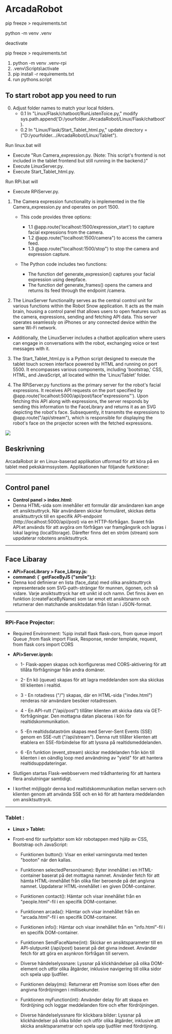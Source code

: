 # ArcadaRobot
pip freeze > requirements.txt

python -m venv .venv

deactivate

pip freeze > requirements.txt
1.  python -m venv .venv-rpi
2.  .venv\Scripts\activate
3.  pip install -r requirements.txt
4. run pythons.script

## To start robot app you need to run 
0. Adjust folder names to match your local folders.
   - 0.1 In "Linux/Flask/chatboot/RunListenToice.py," modify sys.path.append('D:/yourfolder../ArcadaRobot/Linux/Flask/chatboot').
   - 0.2 In "Linux/Flask/Start_Tablet_html.py," update directory = ("D:/yourfolder.../ArcadaRobot/Linux/Tablet").

Run linux.bat will 
-  Execute "Run Camera_expression.py. (Note: This script's frontend is not included in the tablet frontend but    still running in the backend.)"
-  Execute LinuxServer.py.
-  Execute Start_Tablet_html.py.

Run RPi.bat will 
-  Execute RPiServer.py.

1. The Camera expression functionality is implemented in the file Camera_expression.py and operates on port 1500.
   - This code provides three options:
     - 1.1 @app.route('localhost:1500/expression_start') to capture facial expressions from the camera.
     - 1.2 @app.route("localhost:1500/camera") to access the camera feed.
     - 1.3 @app.route("localhost:1500/stop") to stop the camera and expression capture.

   - The Python code includes two functions:
     - The function def generate_expression() captures your facial expression using deepface.
     - The function def generate_frames() opens the camera and returns its feed through the endpoint /camera.


2. The LinuxServer functionality serves as the central control unit for various functions within the Robot Snow application. It acts as the main brain, housing a control panel that allows users to open features such as the camera, expressions, sending and fetching API data. This server operates seamlessly on iPhones or any connected device within the same Wi-Fi network.

- Additionally, the LinuxServer includes a chatbot application where users can engage in conversations with the robot, exchanging voice or text messages with it.

3. The Start_Tablet_html.py is a Python script designed to execute the tablet touch screen interface powered by HTML and running on port 5500. It encompasses various components, including 'bootstrap,' CSS, HTML, and JavaScript, all located within the 'Linux/Tablet' folder.

4. The RPiServer.py functions as the primary server for the robot's facial expressions. It receives API requests on the port specified by @app.route('localhost:5000/api/post/face"expressions"'). Upon fetching this API along with expressions, the server responds by sending this information to the FaceLibrary and returns it as an SVG depicting the robot's face. Subsequently, it transmits the expressions to @app.route("/api/stream"), which is responsible for displaying the robot's face on the projector screen with the fetched expressions.





![](images/digram.png)
## Beskrivning
ArcadaRobot är en Linux-baserad applikation utformad för att köra på en tablet med pekskärmssystem. Applikationen har följande funktioner:


----------------------------------------------------------------------------------------------------------------
## Control panel
- **Control panel > index.html:** 
- Denna HTML-sida som innehåller ett formulär där användaren kan ange ett ansiktsuttryck. När användaren skickar formuläret, skickas detta ansiktsuttryck till en specifik API-endpoint (http://localhost:5000/api/post) via en HTTP-förfrågan. Svaret från API:et används för att avgöra om förfrågan var framgångsrik och lagras i lokal lagring (localStorage). Därefter finns det en ström (stream) som uppdaterar robotens ansiktsuttryck.
----------------------------------------------------------------------------------------------------------------
## Face Libaray
- **APi>FaceLibrary > Face_Libray.js:** 
- **command: (`	getFaceByJS ("smile");):**
- Denna kod definierar en lista (face_data) med olika ansiktsuttryck representerade som SVG-path-strängar för munnen, ögonen, och så vidare. Varje ansiktsuttryck har ett unikt id och namn. Det finns även en funktion (createFaceByName) som tar emot ett ansiktsnamn och returnerar den matchande ansiktsdatan från listan i JSON-format.
--------------------------------------------------------------------------------------------------------
### RPi-Face Projector:
- Required Environment:
%pip install flask flask-cors, from queue import Queue ,from flask import Flask, Response, render template, request, from flask cors import CORS

- **APi>Server.ipynb:** 
   - 1- Flask-appen skapas och konfigureras med CORS-aktivering för att tillåta förfrågningar från andra domäner.

   - 2- En kö (queue) skapas för att lagra meddelanden som ska skickas till klienten i realtid.

   - 3 - En rotadress ("/") skapas, där en HTML-sida ("index.html") renderas när användare besöker rotadressen.

    - 4 - En API-rutt ("/api/post") tillåter klienten att skicka data via GET-förfrågningar. Den mottagna datan placeras i kön för realtidskommunikation.

    - 5 -En realtidsdataström skapas med Server-Sent Events (SSE) genom en SSE-rutt ("/api/stream"). Denna rutt tillåter klienten att etablera en SSE-förbindelse för att lyssna på realtidsmeddelanden.

    - 6 -En funktion (event_stream) skickar meddelanden från kön till klienten i en oändlig loop med användning av "yield" för att hantera realtidsuppdateringar.

-  Slutligen startas Flask-webbservern med trådhantering för att hantera flera anslutningar samtidigt.

- I korthet möjliggör denna kod realtidskommunikation mellan servern och klienten genom att använda SSE och en kö för att hantera meddelanden om ansiktsuttryck.
--------------------------------------------------------------------------------------------------------
<!-- API.ipynb -->
### Tablet :
- **Linux > Tablet:** 

- Front-end för surfplattor som kör robotappen med hjälp av CSS, Bootstrap och JavaScript:
  -  Funktionen button():
        Visar en enkel varningsruta med texten "booton" när den kallas.

  -  Funktionen selectedPerson(name):
        Byter innehållet i en HTML-container baserat på det mottagna namnet.
        Använder fetch för att hämta HTML-innehållet från olika filer beroende på det angivna namnet.
        Uppdaterar HTML-innehållet i en given DOM-container.

  -  Funktionen contact():
        Hämtar och visar innehållet från en "people.html"-fil i en specifik DOM-container.

   - Funktionen arcada():
        Hämtar och visar innehållet från en "arcada.html"-fil i en specifik DOM-container.

  -  Funktionen info():
        Hämtar och visar innehållet från en "info.html"-fil i en specifik DOM-container.

  -  Funktionen SendFaceName(int):
        Skickar en ansiktsparameter till en API-slutpunkt (/api/post) baserat på det givna indexet.
        Använder fetch för att göra en asynkron förfrågan till servern.

   - Diverse händelselyssnare:
        Lyssnar på klickhändelser på olika DOM-element och utför olika åtgärder, inklusive navigering till olika sidor och spela upp ljudfiler.

  -  Funktionen delay(ms):
        Returnerar ett Promise som löses efter den angivna fördröjningen i millisekunder.

  -  Funktionen myFunction(int):
        Använder delay för att skapa en fördröjning och loggar meddelanden före och efter fördröjningen.

   - Diverse händelselyssnare för klickbara bilder:
        Lyssnar på klickhändelser på olika bilder och utför olika åtgärder, inklusive att skicka ansiktsparametrar och spela upp ljudfiler med fördröjning.

